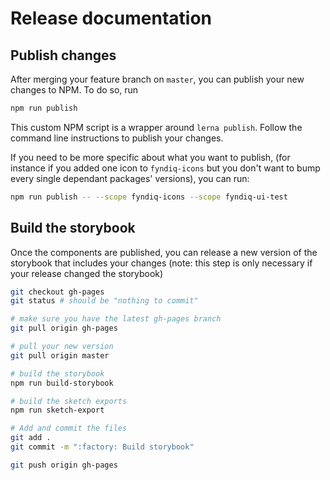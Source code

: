 # Release documentation

## Publish changes

After merging your feature branch on `master`, you can publish your new changes to NPM. To do so, run

``` bash
npm run publish
```

This custom NPM script is a wrapper around `lerna publish`. Follow the command line instructions to publish your changes.

If you need to be more specific about what you want to publish, (for instance if you added one icon to `fyndiq-icons` but you don't want to bump every single dependant packages' versions), you can run:

``` bash
npm run publish -- --scope fyndiq-icons --scope fyndiq-ui-test
```


## Build the storybook

Once the components are published, you can release a new version of the storybook that includes your changes (note: this step is only necessary if your release changed the storybook)

``` sh
git checkout gh-pages
git status # should be "nothing to commit"

# make sure you have the latest gh-pages branch
git pull origin gh-pages

# pull your new version
git pull origin master

# build the storybook
npm run build-storybook

# build the sketch exports
npm run sketch-export

# Add and commit the files
git add .
git commit -m ":factory: Build storybook"

git push origin gh-pages
```
